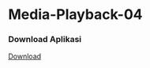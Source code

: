 # Media-Playback-04

### Download Aplikasi
[Download](https://drive.google.com/open?id=0B8JOQxPA-TlIRWN6dVF5ZkZhRUU)
